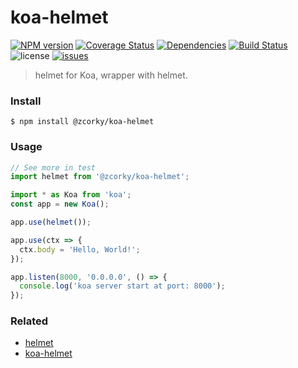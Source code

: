 # koa-helmet

[![NPM version](https://img.shields.io/npm/v/@zcorky/koa-helmet.svg?style=flat)](https://www.npmjs.com/package/@zcorky/koa-helmet)
[![Coverage Status](https://img.shields.io/coveralls/zcorky/koa-helmet.svg?style=flat)](https://coveralls.io/r/zcorky/koa-helmet)
[![Dependencies](https://david-dm.org/@zcorky/koa-helmet/status.svg)](https://david-dm.org/@zcorky/koa-helmet)
[![Build Status](https://travis-ci.com/zcorky/koa-helmet.svg?branch=master)](https://travis-ci.com/zcorky/koa-helmet)
![license](https://img.shields.io/github/license/zcorky/koa-helmet.svg)
[![issues](https://img.shields.io/github/issues/zcorky/koa-helmet.svg)](https://github.com/zcorky/koa-helmet/issues)

> helmet for Koa, wrapper with helmet.

### Install

```
$ npm install @zcorky/koa-helmet
```

### Usage

```javascript
// See more in test
import helmet from '@zcorky/koa-helmet';

import * as Koa from 'koa';
const app = new Koa();

app.use(helmet());

app.use(ctx => {
  ctx.body = 'Hello, World!';
});

app.listen(8000, '0.0.0.0', () => {
  console.log('koa server start at port: 8000');
});
```

### Related
* [helmet](https://github.com/helmetjs/helmet)
* [koa-helmet](https://github.com/venables/koa-helmet)
